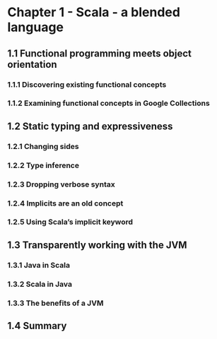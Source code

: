 # Chapter 1 - Scala - a blended language

## 1.1 Functional programming meets object orientation
### 1.1.1 Discovering existing functional concepts
### 1.1.2 Examining functional concepts in Google Collections

## 1.2 Static typing and expressiveness
### 1.2.1 Changing sides
### 1.2.2 Type inference
### 1.2.3 Dropping verbose syntax
### 1.2.4 Implicits are an old concept
### 1.2.5 Using Scala’s implicit keyword

## 1.3 Transparently working with the JVM
### 1.3.1 Java in Scala
### 1.3.2 Scala in Java
### 1.3.3 The benefits of a JVM

## 1.4 Summary
